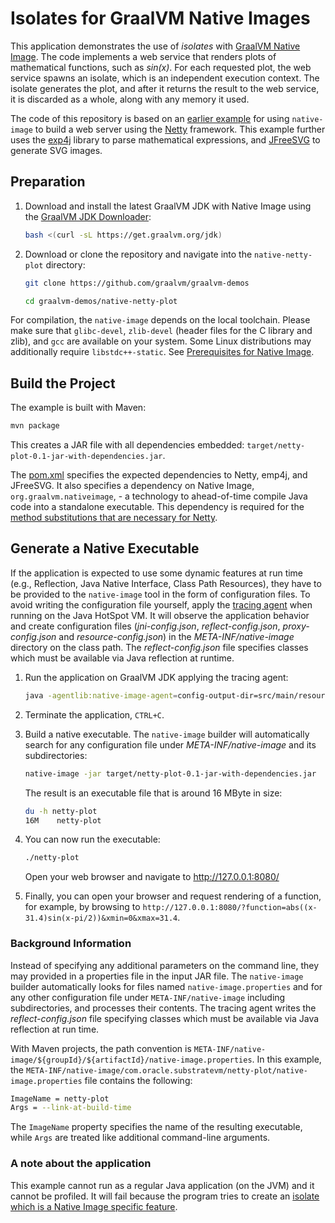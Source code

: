 # Isolates for GraalVM Native Images

This application demonstrates the use of _isolates_ with [GraalVM Native Image](https://www.graalvm.org/latest/reference-manual/native-image/).
The code implements a web service that renders plots of mathematical functions, such as _sin(x)_.
For each requested plot, the web service spawns an isolate, which is an independent execution context.
The isolate generates the plot, and after it returns the result to the web service, it is discarded as a whole, along with any memory it used.

The code of this repository is based on an [earlier example](https://github.com/cstancu/netty-native-demo) for using `native-image` to build a web server using the [Netty](http://netty.io/) framework.
This example further uses the [exp4j](https://www.objecthunter.net/exp4j/) library to parse mathematical expressions, and [JFreeSVG](http://www.jfree.org/jfreesvg/) to generate SVG images.

## Preparation

1. Download and install the latest GraalVM JDK with Native Image using the [GraalVM JDK Downloader](https://github.com/graalvm/graalvm-jdk-downloader):
    ```bash
    bash <(curl -sL https://get.graalvm.org/jdk)
    ```
2. Download or clone the repository and navigate into the `native-netty-plot` directory:
    ```bash
    git clone https://github.com/graalvm/graalvm-demos
    ```
    ```bash
    cd graalvm-demos/native-netty-plot
    ```
For compilation, the `native-image` depends on the local toolchain.
Please make sure that `glibc-devel`, `zlib-devel` (header files for the C library and zlib), and `gcc` are available on your system. Some Linux distributions may additionally require `libstdc++-static`.
See [Prerequisites for Native Image](https://www.graalvm.org/latest/reference-manual/native-image/).

## Build the Project

The example is built with Maven:
  ```bash
  mvn package
  ```

This creates a JAR file with all dependencies embedded: `target/netty-plot-0.1-jar-with-dependencies.jar`.

The [pom.xml](pom.xml) specifies the expected dependencies to Netty, emp4j, and JFreeSVG.
It also specifies a dependency on Native Image, `org.graalvm.nativeimage`, - a technology to ahead-of-time compile Java code into a standalone executable.
This dependency is required for the [method substitutions that are necessary for Netty](https://github.com/cstancu/netty-native-demo).

## Generate a Native Executable

If the application is expected to use some dynamic features at run time (e.g., Reflection, Java Native Interface, Class Path Resources), they have to be provided to the `native-image` tool in the form of configuration files.
To avoid writing the configuration file yourself, apply the [tracing agent](https://www.graalvm.org/latest/reference-manual/native-image/metadata/AutomaticMetadataCollection/) when running on the Java HotSpot VM.
It will observe the application behavior and create configuration files (_jni-config.json_, _reflect-config.json_, _proxy-config.json_ and _resource-config.json_) in the _META-INF/native-image_ directory on the class path.
The _reflect-config.json_ file specifies classes which must be available via Java reflection at runtime.

1. Run the application on GraalVM JDK applying the tracing agent:
    ```bash
    java -agentlib:native-image-agent=config-output-dir=src/main/resources/META-INF/native-image -jar target/netty-plot-0.1-jar-with-dependencies.jar
    ```

2. Terminate the application, `CTRL+C`.

3. Build a native executable. The `native-image` builder will automatically search for any configuration file under _META-INF/native-image_ and its subdirectories:
    ```bash
    native-image -jar target/netty-plot-0.1-jar-with-dependencies.jar
    ```
    The result is an executable file that is around 16 MByte in size:
    ```bash
    du -h netty-plot
    16M    netty-plot
    ```

4. You can now run the executable:
    ```bash
    ./netty-plot
    ```
    Open your web browser and navigate to http://127.0.0.1:8080/

5. Finally, you can open your browser and request rendering of a function, for example, by browsing to `http://127.0.0.1:8080/?function=abs((x-31.4)sin(x-pi/2))&xmin=0&xmax=31.4`.

### Background Information

Instead of specifying any additional parameters on the command line, they may provided in a properties file in the input JAR file.
The `native-image` builder automatically looks for files named `native-image.properties` and for any other configuration file under `META-INF/native-image` including subdirectories, and processes their contents.
The tracing agent writes the _reflect-config.json_ file specifying classes which must be available via Java reflection at run time.

With Maven projects, the path convention is `META-INF/native-image/${groupId}/${artifactId}/native-image.properties`.
In this example, the `META-INF/native-image/com.oracle.substratevm/netty-plot/native-image.properties` file contains the following:
```bash
ImageName = netty-plot
Args = --link-at-build-time
```
The `ImageName` property specifies the name of the resulting executable, while `Args` are treated like additional command-line arguments.

### A note about the application

This example cannot run as a regular Java application (on the JVM) and it cannot be profiled.
It will fail because the program tries to create an [isolate which is a Native Image specific feature](https://medium.com/graalvm/isolates-and-compressed-references-more-flexible-and-efficient-memory-management-for-graalvm-a044cc50b67e).
